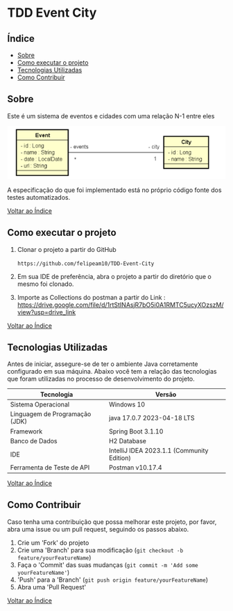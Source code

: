 <div align="left">
  <h1><strong>TDD Event City</strong></h1>
</div>

## Índice

- [Sobre](#sobre)
- [Como executar o projeto](#como-executar-o-projeto)
- [Tecnologias Utilizadas](#tecnologias-utilizadas)
- [Como Contribuir](#como-contribuir)

## Sobre

Este é um sistema de eventos e cidades com uma relação N-1 entre eles

<div align="center">
  <img src="src/main/resources/modelo_conceitual.png" alt="Diagrama de Classes">
</div>

A especificação do que foi implementado está no próprio código fonte dos testes automatizados.



[Voltar ao Índice](#índice)


## Como executar o projeto

1. Clonar o projeto a partir do GitHub

   ````https://github.com/felipeam10/TDD-Event-City````

2. Em sua IDE de preferência, abra o projeto a partir do diretório que o mesmo foi clonado. 

3. Importe as Collections do postman a partir do Link : https://drive.google.com/file/d/1rtStINAsjR7bO5i0A1RMTC5ucyXOzszM/view?usp=drive_link

[Voltar ao Índice](#índice)


## Tecnologias Utilizadas

Antes de iniciar, assegure-se de ter o ambiente Java corretamente configurado em sua máquina. Abaixo você tem a relação das tecnologias que foram utilizadas no processo de desenvolvimento do projeto.

| Tecnologia                  | Versão                                     |
| --------------------------- |--------------------------------------------|
| Sistema Operacional         | Windows 10                                 |
| Linguagem de Programação (JDK) | java 17.0.7 2023-04-18 LTS                 
| Framework                   | Spring Boot 3.1.10                         |
| Banco de Dados              | H2 Database                                |
| IDE                         | IntelliJ IDEA 2023.1.1 (Community Edition) |
| Ferramenta de Teste de API  | Postman v10.17.4                           |

[Voltar ao Índice](#índice)

## Como Contribuir

Caso tenha uma contribuição que possa melhorar este projeto, por favor, abra uma issue ou um pull request, seguindo os passos abaixo.

1. Crie um 'Fork' do projeto
2. Crie uma 'Branch' para sua modificação (`git checkout -b feature/yourFeatureName`)
3. Faça o 'Commit' das suas mudanças (`git commit -m 'Add some yourFeatureName'`)
4. 'Push' para a 'Branch' (`git push origin feature/yourFeatureName`)
5. Abra uma 'Pull Request'

[Voltar ao Índice](#índice)


